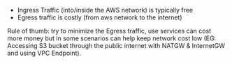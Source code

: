 - Ingress Traffic (into/inside the AWS network) is typically free
- Egress traffic is costly (from aws network to the internet) 

Rule of thumb: try to minimize the Egress traffic, use services can cost more money but in some scenarios can help keep network cost low (EG: Accessing S3 bucket through the public internet with NATGW & InternetGW and using VPC Endpoint).